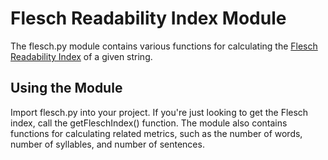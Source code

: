 # Flesch Readability Index Module
The flesch.py module contains various functions for calculating the [Flesch Readability Index](https://en.wikipedia.org/wiki/Flesch%E2%80%93Kincaid_readability_tests) of a given string.

## Using the Module
Import flesch.py into your project. If you're just looking to get the Flesch index, call the getFleschIndex() function. The module also contains functions for calculating related metrics, such as the number of words, number of syllables, and number of sentences.

